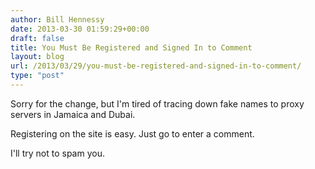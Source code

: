 ```yaml
---
author: Bill Hennessy
date: 2013-03-30 01:59:29+00:00
draft: false
title: You Must Be Registered and Signed In to Comment
layout: blog
url: /2013/03/29/you-must-be-registered-and-signed-in-to-comment/
type: "post"
---
```


Sorry for the change, but I'm tired of tracing down fake names to proxy servers in Jamaica and Dubai.

Registering on the site is easy. Just go to enter a comment.

I'll try not to spam you.
